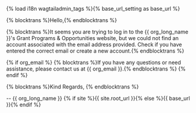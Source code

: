 {% load i18n wagtailadmin_tags %}{% base_url_setting as base_url %}

{% blocktrans %}Hello,{% endblocktrans %}

{% blocktrans %}It seems you are trying to log in to the {{ org_long_name }}'s Grant Programs & Opportunities website, but we could not find an account associated with the email address provided. Check if you have entered the correct email or create a new account.{% endblocktrans %}

{% if org_email %}
{% blocktrans %}If you have any questions or need assistance, please contact us at {{ org_email }}.{% endblocktrans %}
{% endif %}

{% blocktrans %}Kind Regards,
{% endblocktrans %}

--
{{ org_long_name }}
{% if site %}{{ site.root_url }}{% else %}{{ base_url }}{% endif %}
